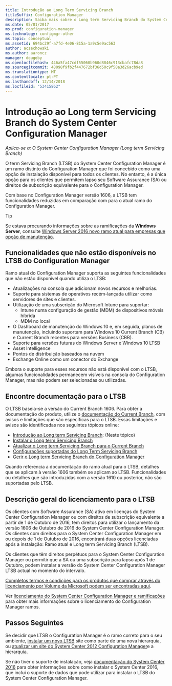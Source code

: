 ```yaml
---
title: Introdução ao Long Term Servicing Branch
titleSuffix: Configuration Manager
description: Saiba mais sobre o Long term Servicing Branch do System Center Configuration Manager.
ms.date: 05/01/2017
ms.prod: configuration-manager
ms.technology: configmgr-other
ms.topic: conceptual
ms.assetid: 694bc29f-a7fd-4e06-815a-1a9c5e9ac563
author: aczechowski
ms.author: aaroncz
manager: dougeby
ms.openlocfilehash: 446a5fa47cdf55060b960d8846c913cbafc78da8
ms.sourcegitcommit: 48098f9fb2f447672bf36d50c9f58a3d26acb9ed
ms.translationtype: MT
ms.contentlocale: pt-PT
ms.lasthandoff: 12/14/2018
ms.locfileid: "53415862"
---
```

# <a name="introduction-to-the-long-term-servicing-branch-of-system-center-configuration-manager"></a>Introdução ao Long term Servicing Branch do System Center Configuration Manager

*Aplica-se a: O System Center Configuration Manager (Long term Servicing Branch)*

O term Servicing Branch (LTSB) do System Center Configuration Manager é um ramo distinto do Configuration Manager que foi concebido como uma opção de instalação disponível para todos os clientes. No entanto, é a única opção para os clientes que permitem lapso seu Software Assurance (SA) ou direitos de subscrição equivalente para o Configuration Manager.


Com base no Configuration Manager versão 1606, a LTSB tem funcionalidades reduzidas em comparação com para o atual ramo do Configuration Manager.

 > [!TIP]   
 > Se estava procurando informações sobre as ramificações da **Windows Server**, consulte [Windows Server 2016 novo ramo atual para empresas que opção de manutenção]( https://blogs.technet.microsoft.com/windowsserver/2016/07/12/windows-server-2016-new-current-branch-for-business-servicing-option/).

## <a name="features-that-are-not-available-in-the-ltsb-of-configuration-manager"></a>Funcionalidades que não estão disponíveis no LTSB do Configuration Manager
Ramo atual do Configuration Manager suporta as seguintes funcionalidades que não estão disponível quando utiliza o LTSB:

-   Atualizações na consola que adicionam novos recursos e melhorias.
-   Suporte para sistemas de operativos recém-lançada utilizar como servidores de sites e clientes.
-   Utilização de uma subscrição do Microsoft Intune para suportar:
    -   Intune numa configuração de gestão (MDM) de dispositivos móveis híbrida
    -   MDM no local
-   O Dashboard de manutenção do Windows 10 e, em seguida, planos de manutenção, incluindo suportam para Windows 10 Current Branch (CB) e Current Branch recentes para versões Business (CBB).  
-   Suporte para versões futuras do Windows Server e Windows 10 LTSB
-   Asset Intelligence
-   Pontos de distribuição baseados na nuvem
-   Exchange Online como um conector do Exchange    

Embora o suporte para esses recursos não está disponível com o LTSB, algumas funcionalidades permanecem visíveis na consola do Configuration Manager, mas não podem ser selecionadas ou utilizadas.


## <a name="find-documentation-for-the-ltsb"></a>Encontre documentação para o LTSB
O LTSB baseia-se a versão do Current Branch 1606. Para obter a documentação do produto, utilize o [documentação do Current Branch](https://docs.microsoft.com/sccm/), com avisos e limitações que são específicas para o LTSB. Essas limitações e avisos são identificadas nos seguintes tópicos online:

- [Introdução ao Long term Servicing Branch](introduction-to-the-ltsb.md): (Neste tópico)
- [Instalar o Long term Servicing Branch](install-the-ltsb.md)
- [Atualizar o Long term Servicing Branch para o Current Branch](convert-to-current-branch.md)
- [Configurações suportadas do Long Term Servicing Branch](supported-configurations-for-ltsb.md)
- [Gerir o Long term Servicing Branch do Configuration Manager](manage-the-ltsb.md)

Quando referencia a documentação do ramo atual para o LTSB, detalhes que se aplicam à versão 1606 também se aplicam ao LTSB. Funcionalidades ou detalhes que são introduzidas com a versão 1610 ou posterior, não são suportadas pelo LTSB.


## <a name="licensing-overview-for-the-ltsb"></a>Descrição geral do licenciamento para o LTSB   
Os clientes com Software Assurance (SA) ativo em licenças do System Center Configuration Manager ou com direitos de subscrição equivalente a partir de 1 de Outubro de 2016, tem direitos para utilizar o lançamento da versão 1606 de Outubro de 2016 do System Center Configuration Manager. Os clientes com direitos para o System Center Configuration Manager em ou depois de 1 de Outubro de 2016, encontrará duas opções licenciadas após a instalação: Ramo atual e Long term Servicing Branch (LTSB).

Os clientes que têm direitos perpétuos para o System Center Configuration Manager ou permitir que a SA ou uma subscrição para lapso após 1 de Outubro, podem instalar a versão do System Center Configuration Manager LTSB actual no momento do intervalo.

[Completos termos e condições para os produtos que comprar através do licenciamento por Volume da Microsoft podem ser encontradas aqui](http://go.microsoft.com/fwlink/?LinkId=800052).

Ver [licenciamento do System Center Configuration Manager e ramificações](learn-more-editions.md) para obter mais informações sobre o licenciamento do Configuration Manager ramos.

## <a name="next-steps"></a>Passos Seguintes

Se decidir que LTSB o Configuration Manager é o ramo correto para o seu ambiente, [instalar um novo LTSB](/sccm/core/understand/install-the-ltsb#install-a-new-site) site como parte de uma nova hierarquia, ou [atualizar um site do System Center 2012 Configuration Manager](/sccm/core/understand/install-the-ltsb#upgrade-from-system-center-2012-configuration-manager)e a hierarquia.

Se não tiver o suporte de instalação, veja [documentação do System Center 2016](https://technet.microsoft.com/system-center-docs/system-center) para obter informações sobre como instalar o System Center 2016, que inclui o suporte de dados que pode utilizar para instalar o LTSB do System Center Configuration Manager.  
